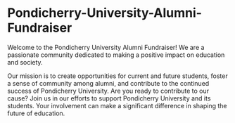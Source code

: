 # Pondicherry-University-Alumni-Fundraiser
Welcome to the Pondicherry University Alumni Fundraiser! We are a passionate community dedicated to making a positive impact on education and society.

Our mission is to create opportunities for current and future students, foster a sense of community among alumni, and contribute to the continued success of Pondicherry University.
Are you ready to contribute to our cause? Join us in our efforts to support Pondicherry University and its students. Your involvement can make a significant difference in shaping the future of education.
